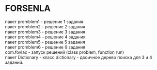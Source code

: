 # FORSENLA
пакет promblem1 - решение 1 задания \
пакет promblem2 - решение 2 задания \
пакет promblem3 - решение 3 задания \
пакет promblem4 - решение 4 задания \
пакет promblem5 - решение 5 задания \
пакет promblem6 - решение 6 задания \
com.fovlax - запуск решений (class problem, function run) \
пакет Dictionary - класс dictionary - двоичное дерево поиска для 3 и 4 заданий. 
